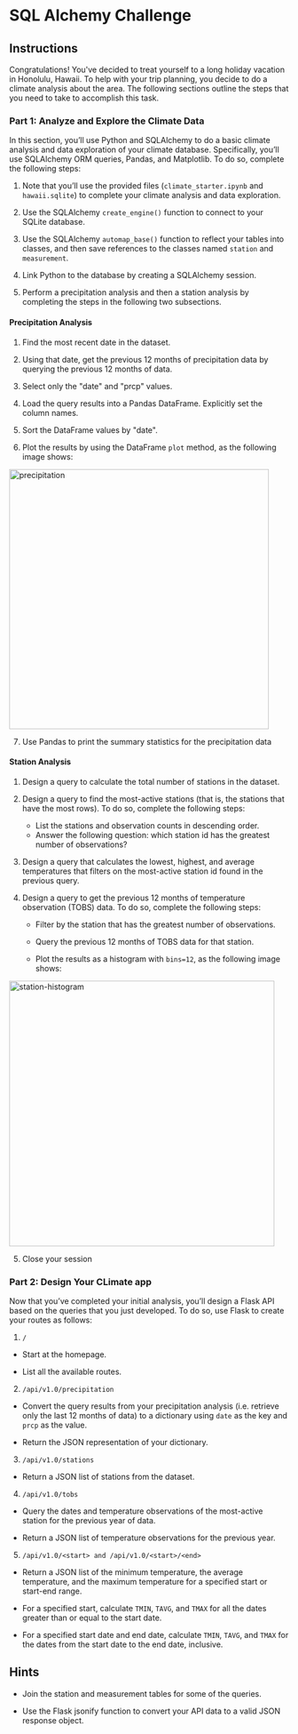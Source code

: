 # SQL Alchemy Challenge 
## Instructions
Congratulations! You've decided to treat yourself to a long holiday vacation in Honolulu, Hawaii. To help with your trip planning, you decide to do a climate analysis about the area. The following sections outline the steps that you need to take to accomplish this task.

### Part 1: Analyze and Explore the Climate Data
In this section, you’ll use Python and SQLAlchemy to do a basic climate analysis and data exploration of your climate database. Specifically, you’ll use SQLAlchemy ORM queries, Pandas, and Matplotlib. To do so, complete the following steps:

1. Note that you’ll use the provided files (`climate_starter.ipynb` and `hawaii.sqlite`) to complete your climate analysis and data exploration.

2. Use the SQLAlchemy `create_engine()` function to connect to your SQLite database.

3. Use the SQLAlchemy `automap_base()` function to reflect your tables into classes, and then save references to the classes named `station` and `measurement`.

4. Link Python to the database by creating a SQLAlchemy session.

5. Perform a precipitation analysis and then a station analysis by completing the steps in the following two subsections.

#### Precipitation Analysis 
1. Find the most recent date in the dataset.

2. Using that date, get the previous 12 months of precipitation data by querying the previous 12 months of data.

3. Select only the "date" and "prcp" values.

4. Load the query results into a Pandas DataFrame. Explicitly set the column names.

5. Sort the DataFrame values by "date".

6. Plot the results by using the DataFrame `plot` method, as the following image shows:
<img width="468" alt="precipitation" src="https://github.com/jngreco/SQLAlchemy-Challenge/assets/119890058/12bf7439-e0ce-4d85-ac2f-98749311a46c">

7. Use Pandas to print the summary statistics for the precipitation data 

#### Station Analysis 
1. Design a query to calculate the total number of stations in the dataset.

2. Design a query to find the most-active stations (that is, the stations that have the most rows). To do so, complete the following steps:
   * List the stations and observation counts in descending order.
   * Answer the following question: which station id has the greatest number of observations?

3. Design a query that calculates the lowest, highest, and average temperatures that filters on the most-active station id found in the previous query.

4. Design a query to get the previous 12 months of temperature observation (TOBS) data. To do so, complete the following steps:

   * Filter by the station that has the greatest number of observations.

   * Query the previous 12 months of TOBS data for that station.

   * Plot the results as a histogram with `bins=12`, as the following image shows:
<img width="478" alt="station-histogram" src="https://github.com/jngreco/SQLAlchemy-Challenge/assets/119890058/876a5927-ac2f-497e-ba55-2cce681e85c5">

5. Close your session 

### Part 2: Design Your CLimate app 
Now that you’ve completed your initial analysis, you’ll design a Flask API based on the queries that you just developed. To do so, use Flask to create your routes as follows:

1. `/`

  * Start at the homepage.

  * List all the available routes.

2. `/api/v1.0/precipitation`

  * Convert the query results from your precipitation analysis (i.e. retrieve only the last 12 months of data) to a dictionary using `date` as the key and `prcp` as the value.

  * Return the JSON representation of your dictionary.

3. `/api/v1.0/stations`

  * Return a JSON list of stations from the dataset.

4. `/api/v1.0/tobs`

  * Query the dates and temperature observations of the most-active station for the previous year of data.

  * Return a JSON list of temperature observations for the previous year.

5. `/api/v1.0/<start> and /api/v1.0/<start>/<end>`

  * Return a JSON list of the minimum temperature, the average temperature, and the maximum temperature for a specified start or start-end range.

  * For a specified start, calculate `TMIN`, `TAVG`, and `TMAX` for all the dates greater than or equal to the start date.

  * For a specified start date and end date, calculate `TMIN`, `TAVG`, and `TMAX` for the dates from the start date to the end date, inclusive.

## Hints
* Join the station and measurement tables for some of the queries.

* Use the Flask jsonify function to convert your API data to a valid JSON response object.


